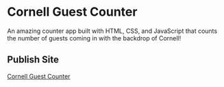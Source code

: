 # Cornell Guest Counter
An amazing counter app built with HTML, CSS, and JavaScript that counts the number of guests coming in with the backdrop of Cornell!

## Publish Site
[Cornell Guest Counter](https://cornell-guest-counter.netlify.app)


